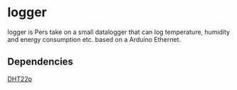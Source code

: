 logger
======

logger is Pers take on a small datalogger that can log temperature, humidity and energy
consumption etc. based on a Arduino Ethernet.

Dependencies 
-----------
[DHT22p](http://https://github.com/perblo/DHT22p)



